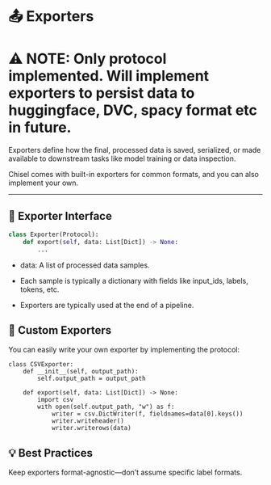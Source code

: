 # 📤 Exporters

# ⚠️ NOTE: Only protocol implemented. Will implement exporters to persist data to huggingface, DVC, spacy format etc in future.

Exporters define how the final, processed data is saved, serialized, or made available to downstream tasks like model training or data inspection.

Chisel comes with built-in exporters for common formats, and you can also implement your own.

---

## 🧩 Exporter Interface

```python
class Exporter(Protocol):
    def export(self, data: List[Dict]) -> None:
        ...
```

- data: A list of processed data samples.

- Each sample is typically a dictionary with fields like input_ids, labels, tokens, etc.

- Exporters are typically used at the end of a pipeline.


## 🧠 Custom Exporters
You can easily write your own exporter by implementing the protocol:

```
class CSVExporter:
    def __init__(self, output_path):
        self.output_path = output_path

    def export(self, data: List[Dict]) -> None:
        import csv
        with open(self.output_path, "w") as f:
            writer = csv.DictWriter(f, fieldnames=data[0].keys())
            writer.writeheader()
            writer.writerows(data)
```

## 💡 Best Practices
Keep exporters format-agnostic—don’t assume specific label formats.